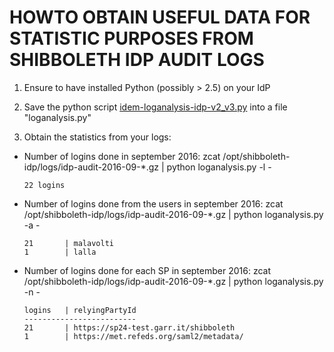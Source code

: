 # HOWTO OBTAIN USEFUL DATA FOR STATISTIC PURPOSES FROM SHIBBOLETH IDP AUDIT LOGS

1. Ensure to have installed Python (possibly > 2.5) on your IdP

2. Save the python script [idem-loganalysis-idp-v2_v3.py](./idem-loganalysis-idp-v2_v3.py) into a file "loganalysis.py"

3. Obtain the statistics from your logs:
  * Number of logins done in september 2016: zcat /opt/shibboleth-idp/logs/idp-audit-2016-09-*.gz | python loganalysis.py -l -
  
    ```22 logins```
  
  * Number of logins done from the users in september 2016: zcat /opt/shibboleth-idp/logs/idp-audit-2016-09-*.gz | python loganalysis.py -a -

    ```
    21       | malavolti
    1        | lalla
    ```
  
  * Number of logins done for each SP in september 2016: zcat /opt/shibboleth-idp/logs/idp-audit-2016-09-*.gz | python loganalysis.py -n -

    ```
    logins   | relyingPartyId
    -------------------------
    21       | https://sp24-test.garr.it/shibboleth
    1        | https://met.refeds.org/saml2/metadata/
    ```
